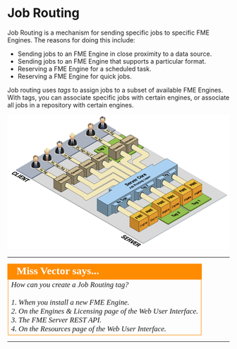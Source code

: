 # Job Routing #

Job Routing is a mechanism for sending specific jobs to specific FME Engines. The reasons for doing this include:

- Sending jobs to an FME Engine in close proximity to a data source.
- Sending jobs to an FME Engine that supports a particular format.
- Reserving a FME Engine for a scheduled task.
- Reserving a FME Engine for quick jobs.

Job routing uses *tags* to assign jobs to a subset of available FME Engines. With tags, you can associate specific jobs with certain engines, or associate all jobs in a repository with certain engines.

![](./Images/3.001.jobRouting.png)

---

<!--Person X Says Section-->

<table style="border-spacing: 0px">
<tr>
<td style="vertical-align:middle;background-color:darkorange;border: 2px solid darkorange">
<i class="fa fa-quote-left fa-lg fa-pull-left fa-fw" style="color:white;padding-right: 12px;vertical-align:text-top"></i>
<span style="color:white;font-size:x-large;font-weight: bold;font-family:serif">Miss Vector says...</span>
</td>
</tr>

<tr>
<td style="border: 1px solid darkorange">
<span style="font-family:serif; font-style:italic; font-size:larger">
How can you create a Job Routing tag?
<br><br>1. When you install a new FME Engine.
<br>2. On the Engines & Licensing page of the Web User Interface.
<br>3. The FME Server REST API.
<br>4. On the Resources page of the Web User Interface.
</span>
</td>
</tr>
</table>

---
